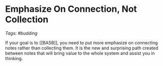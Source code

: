# Emphasize On Connection, Not Collection

_Tags: #budding_

If your goal is to [[BASB]], you need to put more emphasize on connecting notes rather than collecting them. It is the new and surprising path created between notes that will bring value to the whole system and assist you in thinking.